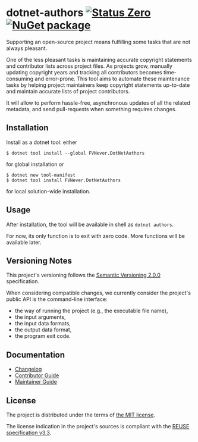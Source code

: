 <!--
SPDX-FileCopyrightText: 2025 Friedrich von Never <friedrich@fornever.me>

SPDX-License-Identifier: MIT
-->

dotnet-authors [![Status Zero][status-zero]][andivionian-status-classifier] [![NuGet package][nuget.badge]][nuget.page]
==============
Supporting an open-source project means fulfilling some tasks that are not always pleasant.

One of the less pleasant tasks is maintaining accurate copyright statements and contributor lists across project files.
As projects grow, manually updating copyright years and tracking all contributors becomes time-consuming and
error-prone. This tool aims to automate these maintenance tasks by helping project maintainers keep copyright statements
up-to-date and maintain accurate lists of project contributors.

It will allow to perform hassle-free, asynchronous updates of all the related metadata, and send pull-requests when something requires changes.

Installation
------------
Install as a dotnet tool: either
```console
$ dotnet tool install --global FVNever.DotNetAuthors
```
for global installation or
```console
$ dotnet new tool-manifest
$ dotnet tool install FVNever.DotNetAuthors
```
for local solution-wide installation.

Usage
-----
After installation, the tool will be available in shell as `dotnet authors`.

For now, its only function is to exit with zero code. More functions will be available later.

Versioning Notes
----------------
This project's versioning follows the [Semantic Versioning 2.0.0][semver] specification.

When considering compatible changes, we currently consider the project's public API is the command-line interface:
- the way of running the project (e.g., the executable file name),
- the input arguments,
- the input data formats,
- the output data format,
- the program exit code.

Documentation
-------------
- [Changelog][docs.changelog]
- [Contributor Guide][docs.contributing]
- [Maintainer Guide][docs.maintaining]

License
-------
The project is distributed under the terms of [the MIT license][docs.license].

The license indication in the project's sources is compliant with the [REUSE specification v3.3][reuse.spec].

[andivionian-status-classifier]: https://andivionian.fornever.me/v1/#status-zero-
[docs.changelog]: CHANGELOG.md
[docs.contributing]: CONTRIBUTING.md
[docs.license]: LICENSE.txt
[docs.maintaining]: MAINTAINING.md
[nuget.badge]: https://img.shields.io/nuget/v/FVNever.DotNetAuthors
[nuget.page]: https://www.nuget.org/packages/FVNever.DotNetAuthors
[reuse.spec]: https://reuse.software/spec-3.3/
[semver]: https://semver.org/spec/v2.0.0.html
[status-zero]: https://img.shields.io/badge/status-zero-lightgrey.svg
